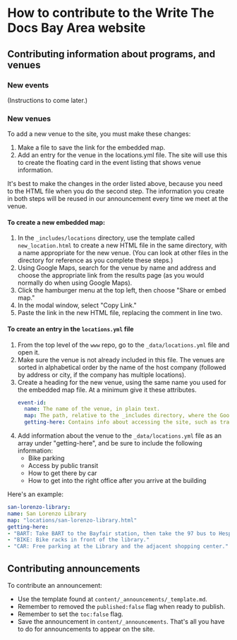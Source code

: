 # How to contribute to the Write The Docs Bay Area website

## Contributing information about programs, and venues

### New events
(Instructions to come later.)

### New venues

To add a new venue to the site, you must make these changes:

1.  Make a file to save the link for the embedded map.
2.  Add an entry for the venue in the locations.yml file. The site will use this to create the floating card in the event listing that shows venue information.

It's best to make the changes in the order listed above, because you need to  the HTML file when you do the second step.
The information you create in both steps will be reused in our announcement every time we meet at the venue.

#### To create a new embedded map:

1.  In the `_includes/locations` directory, use the template called `new_location.html` to create a new HTML file in the same directory, with a name appropriate for the new venue.
(You can look at other files in the directory for reference as you complete these steps.)
2.  Using Google Maps, search for the venue by name and address and choose the appropriate link from the results page (as you would normally do when using Google Maps).
3.  Click the hamburger menu at the top left, then choose "Share or embed map."
4.  In the modal window, select "Copy Link."
5.  Paste the link in the new HTML file, replacing the comment in line two.

#### To create an entry in the `locations.yml` file

1.  From the top level of the `www` repo, go to the `_data/locations.yml` file and open it.
2.  Make sure the venue is not already included in this file. The venues are sorted in alphabetical order by the name of the host company (followed by address or city, if the company has multiple locations).
3.  Create a heading for the new venue, using the same name you used for the embedded map file.
    At a minimum give it these attributes.
    ```yaml
    event-id:
      name: The name of the venue, in plain text.
      map: The path, relative to the _includes directory, where the Google Maps embed lives (typically "locations/filename.html")
      getting-here: Contains info about accessing the site, such as transit options and parking.

4. Add information about the venue to the `_data/locations.yml` file as an array under "getting-here", and be sure to include the following information:
   *  Bike parking
   *  Access by public transit
   *  How to get there by car
   *  How to get into the right office after you arrive at the building
   
Here's an example:

```yaml
san-lorenzo-library:
name: San Lorenzo Library
map: "locations/san-lorenzo-library.html"
getting-here:
- "BART: Take BART to the Bayfair station, then take the 97 bus to Hesperian and Paseo Grande."
- "BIKE: Bike racks in front of the library."
- "CAR: Free parking at the Library and the adjacent shopping center." name: LinkedIn
```


## Contributing announcements

To contribute an announcement: 
* Use the template found at `content/_announcements/_template.md`.
* Remember to removed the `published:false` flag when ready to publish.
* Remember to set the `toc:false` flag.
* Save the announcement in `content/_announcements`. That's all you have to do for announcements to appear on the site.


